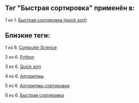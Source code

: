 ## Тег "Быстрая сортировка" применён в:

1 из 1. [Быстрая сортировка (quick sort)](../Computer%20science/Сортировки/Быстрая%20сортировка.md)

## Близкие теги:

1 из 6. [Computer Science](./Computer%20Science.md)

2 из 6. [Python](./Python.md)

3 из 6. [Quick sort](./Quick%20sort.md)

4 из 6. [Алгоритмы](./Алгоритмы.md)

5 из 6. [Алгоритмы сортировки](./Алгоритмы%20сортировки.md)

6 из 6. [Быстрая сортировка](./Быстрая%20сортировка.md)

